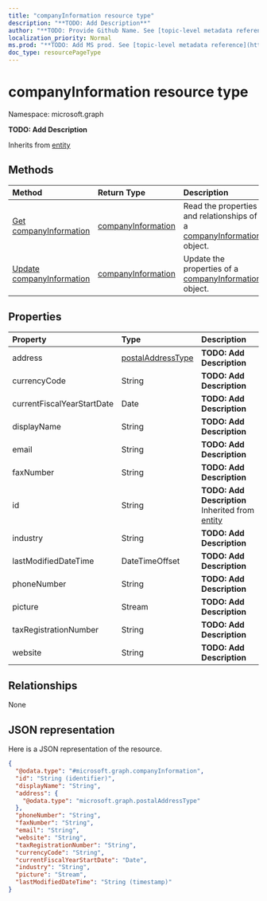 ```yaml
---
title: "companyInformation resource type"
description: "**TODO: Add Description**"
author: "**TODO: Provide Github Name. See [topic-level metadata reference](https://msgo.azurewebsites.net/add/document/guidelines/metadata.html#topic-level-metadata)**"
localization_priority: Normal
ms.prod: "**TODO: Add MS prod. See [topic-level metadata reference](https://msgo.azurewebsites.net/add/document/guidelines/metadata.html#topic-level-metadata)**"
doc_type: resourcePageType
---
```


# companyInformation resource type


Namespace: microsoft.graph

**TODO: Add Description**


Inherits from [entity](../resources/entity.md)

## Methods
|Method|Return Type|Description|
|:---|:---|:---|
|[Get companyInformation](../api/companyinformation-get.md)|[companyInformation](../resources/companyinformation.md)|Read the properties and relationships of a [companyInformation](../resources/companyinformation.md) object.|
|[Update companyInformation](../api/companyinformation-update.md)|[companyInformation](../resources/companyinformation.md)|Update the properties of a [companyInformation](../resources/companyinformation.md) object.|

## Properties
|Property|Type|Description|
|:---|:---|:---|
|address|[postalAddressType](../resources/postaladdresstype.md)|**TODO: Add Description**|
|currencyCode|String|**TODO: Add Description**|
|currentFiscalYearStartDate|Date|**TODO: Add Description**|
|displayName|String|**TODO: Add Description**|
|email|String|**TODO: Add Description**|
|faxNumber|String|**TODO: Add Description**|
|id|String|**TODO: Add Description** Inherited from [entity](../resources/entity.md)|
|industry|String|**TODO: Add Description**|
|lastModifiedDateTime|DateTimeOffset|**TODO: Add Description**|
|phoneNumber|String|**TODO: Add Description**|
|picture|Stream|**TODO: Add Description**|
|taxRegistrationNumber|String|**TODO: Add Description**|
|website|String|**TODO: Add Description**|

## Relationships
None

## JSON representation
Here is a JSON representation of the resource.
<!-- {
  "blockType": "resource",
  "keyProperty": "id",
  "@odata.type": "microsoft.graph.companyInformation",
  "baseType": "microsoft.graph.entity",
  "openType": false
}
-->
``` json
{
  "@odata.type": "#microsoft.graph.companyInformation",
  "id": "String (identifier)",
  "displayName": "String",
  "address": {
    "@odata.type": "microsoft.graph.postalAddressType"
  },
  "phoneNumber": "String",
  "faxNumber": "String",
  "email": "String",
  "website": "String",
  "taxRegistrationNumber": "String",
  "currencyCode": "String",
  "currentFiscalYearStartDate": "Date",
  "industry": "String",
  "picture": "Stream",
  "lastModifiedDateTime": "String (timestamp)"
}
```

